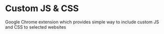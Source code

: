 Custom JS & CSS
=================

Google Chrome extension which provides simple way to include custom JS and CSS to selected websites
